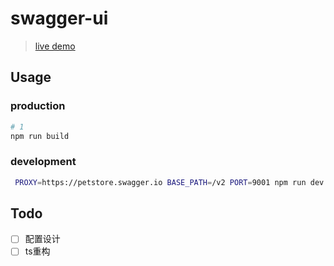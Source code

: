 # swagger-ui

> [live demo](http://101.132.153.132:1001/)

## Usage
### production
``` bash
# 1
npm run build
```
### development
``` bash
 PROXY=https://petstore.swagger.io BASE_PATH=/v2 PORT=9001 npm run dev
```

## Todo
 - [ ] 配置设计
 - [ ] ts重构
 <!-- - [ ] 重构query定位 -->
